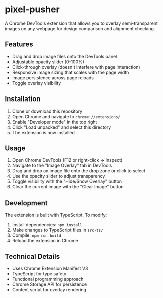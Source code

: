 # pixel-pusher

A Chrome DevTools extension that allows you to overlay semi-transparent images on any webpage for design comparison and alignment checking.

## Features

- Drag and drop image files onto the DevTools panel
- Adjustable opacity slider (0-100%)
- Click-through overlay (doesn't interfere with page interaction)
- Responsive image sizing that scales with the page width
- Image persistence across page reloads
- Toggle overlay visibility

## Installation

1. Clone or download this repository
2. Open Chrome and navigate to `chrome://extensions/`
3. Enable "Developer mode" in the top right
4. Click "Load unpacked" and select this directory
5. The extension is now installed

## Usage

1. Open Chrome DevTools (F12 or right-click → Inspect)
2. Navigate to the "Image Overlay" tab in DevTools
3. Drag and drop an image file onto the drop zone or click to select
4. Use the opacity slider to adjust transparency
5. Toggle visibility with the "Hide/Show Overlay" button
6. Clear the current image with the "Clear Image" button

## Development

The extension is built with TypeScript. To modify:

1. Install dependencies: `npm install`
2. Make changes to TypeScript files in `src-ts/`
3. Compile: `npm run build`
4. Reload the extension in Chrome

## Technical Details

- Uses Chrome Extension Manifest V3
- TypeScript for type safety
- Functional programming approach
- Chrome Storage API for persistence
- Content script for overlay rendering